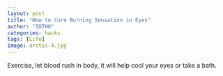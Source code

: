 ```yaml
---
layout: post
title: "How to Cure Burning Sensation in Eyes"
author: "IOTHO"
categories: hacks
tags: [Life]
image: arctic-4.jpg
---
```


Exercise, let blood rush in body, it will help cool your eyes or take a bath.
